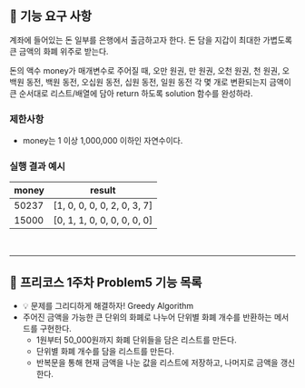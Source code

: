 ## 🚀 기능 요구 사항

계좌에 들어있는 돈 일부를 은행에서 출금하고자 한다. 돈 담을 지갑이 최대한 가볍도록 큰 금액의 화폐 위주로 받는다.

돈의 액수 money가 매개변수로 주어질 때, 오만 원권, 만 원권, 오천 원권, 천 원권, 오백원 동전, 백원 동전, 오십원 동전, 십원 동전, 일원 동전 각 몇 개로 변환되는지 금액이 큰 순서대로 리스트/배열에 담아 return 하도록 solution 함수를 완성하라.

### 제한사항

- money는 1 이상 1,000,000 이하인 자연수이다.

### 실행 결과 예시

| money | result |
| --- | --- |
| 50237    | [1, 0, 0, 0, 0, 2, 0, 3, 7] |
| 15000    | [0, 1, 1, 0, 0, 0, 0, 0, 0] |

<br><hr>

## 🤔 프리코스 1주차 Problem5 기능 목록
* 💡 문제를 그리디하게 해결하자! Greedy Algorithm
* 주어진 금액을 가능한 큰 단위의 화폐로 나누어 단위별 화폐 개수를 반환하는 메서드를 구현한다.
  + 1원부터 50_000원까지 화폐 단위들을 담은 리스트를 만든다.
  + 단위별 화폐 개수를 담을 리스트를 만든다.
  + 반복문을 통해 현재 금액을 나눈 값을 리스트에 저장하고, 나머지로 금액을 갱신한다.
